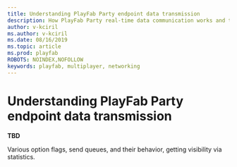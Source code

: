 ```yaml
---
title: Understanding PlayFab Party endpoint data transmission
description: How PlayFab Party real-time data communication works and the endpoint-to-endpoint transmission pipeline.
author: v-kciril
ms.author: v-kciril
ms.date: 08/16/2019
ms.topic: article
ms.prod: playfab
ROBOTS: NOINDEX,NOFOLLOW
keywords: playfab, multiplayer, networking
---
```


# Understanding PlayFab Party endpoint data transmission

**TBD**  

Various option flags, send queues, and their behavior, getting visibility via statistics. 
